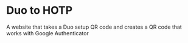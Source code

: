 # Duo to HOTP

A website that takes a Duo setup QR code and creates a QR code that works
with Google Authenticator

